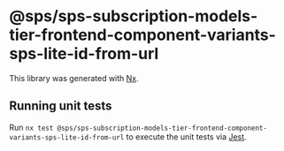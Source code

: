 # @sps/sps-subscription-models-tier-frontend-component-variants-sps-lite-id-from-url

This library was generated with [Nx](https://nx.dev).

## Running unit tests

Run `nx test @sps/sps-subscription-models-tier-frontend-component-variants-sps-lite-id-from-url` to execute the unit tests via [Jest](https://jestjs.io).
